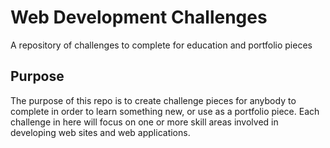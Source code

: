 # Web Development Challenges
A repository of challenges to complete for education and portfolio pieces

## Purpose

The purpose of this repo is to create challenge pieces for anybody to complete in order to learn something new, or use as a portfolio piece. Each challenge in here will focus on one or more skill areas involved in developing web sites and web applications.
